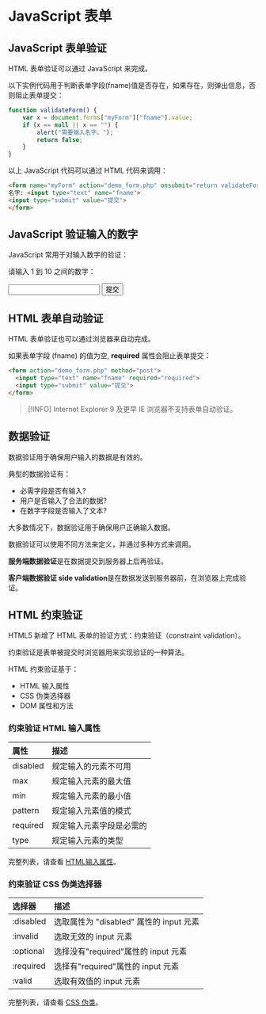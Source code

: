 # JavaScript 表单

## JavaScript 表单验证

HTML 表单验证可以通过 JavaScript 来完成。

以下实例代码用于判断表单字段(fname)值是否存在，如果存在，则弹出信息，否则阻止表单提交：

```javascript
function validateForm() {
    var x = document.forms["myForm"]["fname"].value;
    if (x == null || x == "") {
        alert("需要输入名字。");
        return false;
    }
}
```
以上 JavaScript 代码可以通过 HTML 代码来调用：

<!--sec data-title="HTML 表单实例" data-filename="js_validation_js" ces-->
```html
<form name="myForm" action="demo_form.php" onsubmit="return validateForm()" method="post">
名字: <input type="text" name="fname">
<input type="submit" value="提交">
</form>
```
<!--endsec-->

## JavaScript 验证输入的数字

JavaScript 常用于对输入数字的验证：

<!--sec data-title="实例" data-filename="js_validation_number" ces-->
<script>
function myFunction() {
    var x;
    var text = "输入正确";

    //Get the value of input field with id="numb"
    x = document.getElementById("numb").value;

    // If x is Not a Number, or x is less than one, or x is grather than 10 then
    if (isNaN(x) || x < 1 || x > 10) {
        text = "输入错误";
    }
    document.getElementById("demo").innerHTML = text;
}
</script>

<p>请输入 1 到 10 之间的数字：</p>
<input id="numb" type="text">
<button type="button" onclick="myFunction()">提交</button>
<p id="demo"></p>
<!--endsec-->

## HTML 表单自动验证

HTML 表单验证也可以通过浏览器来自动完成。

如果表单字段 (fname) 的值为空,  **required** 属性会阻止表单提交：

<!--sec data-title="实例" data-filename="js_validation_html" ces-->
```html
<form action="demo_form.php" method="post">
  <input type="text" name="fname" required="required">
  <input type="submit" value="提交">
</form>
```
<!--endsec-->

> [!INFO]
> Internet Explorer 9 及更早 IE 浏览器不支持表单自动验证。

## 数据验证

数据验证用于确保用户输入的数据是有效的。

典型的数据验证有：

- 必需字段是否有输入?
- 用户是否输入了合法的数据?
- 在数字字段是否输入了文本?

大多数情况下，数据验证用于确保用户正确输入数据。

数据验证可以使用不同方法来定义，并通过多种方式来调用。

**服务端数据验证**是在数据提交到服务器上后再验证。

**客户端数据验证 side validation**是在数据发送到服务器前，在浏览器上完成验证。

## HTML 约束验证

HTML5 新增了 HTML 表单的验证方式：约束验证（constraint validation）。

约束验证是表单被提交时浏览器用来实现验证的一种算法。

HTML 约束验证基于：

- HTML 输入属性
- CSS 伪类选择器
- DOM 属性和方法

### 约束验证 HTML 输入属性

| 属性 | 描述 |
| :------------  | :------------ |
| disabled | 规定输入的元素不可用 |
| max | 规定输入元素的最大值 |
| min | 规定输入元素的最小值 |
| pattern | 规定输入元素值的模式 |
| required | 规定输入元素字段是必需的 |
| type  | 规定输入元素的类型 |

完整列表，请查看 [HTML输入属性](../html/html5-form-attributes.html "HTML输入属性")。

### 约束验证 CSS 伪类选择器

| 选择器 | 描述 |
| :------------  | :------------ |
| :disabled | 选取属性为 "disabled" 属性的 input 元素 |
| :invalid | 选取无效的 input 元素 |
| :optional | 选择没有"required"属性的 input 元素 |
| :required | 选择有"required"属性的 input 元素 |
| :valid | 选取有效值的 input 元素 |

完整列表，请查看 [CSS 伪类](../css/css-pseudo-classes.html "CSS 伪类")。